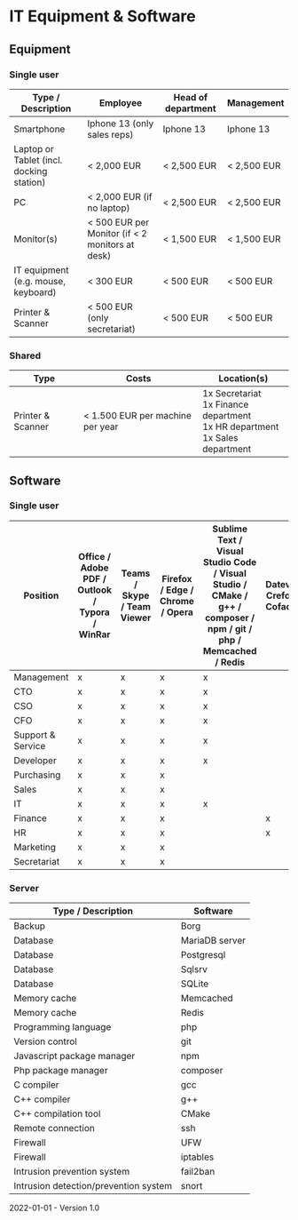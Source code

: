 # IT Equipment & Software

## Equipment

### Single user

| Type / Description          | Employee                                           | Head of department   | Management        |
| ----------------------------------- | ----------------------------------------------- | -------------------- | -------------- |
| Smartphone                          | Iphone 13 (only sales reps)                     | Iphone 13            | Iphone 13      |
| Laptop or Tablet (incl. docking station) | < 2,000 EUR                                     | < 2,500 EUR          | < 2,500 EUR    |
| PC                                  | < 2,000 EUR (if no laptop)                      | < 2,500 EUR          | < 2,500 EUR    |
| Monitor(s)                          | < 500 EUR per Monitor (if < 2 monitors at desk) | < 1,500 EUR          | < 1,500 EUR    |
| IT equipment (e.g. mouse, keyboard) | < 300 EUR                                       | < 500 EUR            | < 500 EUR      |
| Printer & Scanner                   | < 500 EUR (only secretariat)                   | < 500 EUR            | < 500 EUR      |

### Shared

| Type              | Costs                            | Location(s)                                                  |
| ----------------- | -------------------------------- | ------------------------------------------------------------ |
| Printer & Scanner | < 1.500 EUR per machine per year | 1x Secretariat<br />1x Finance department<br />1x HR department<br />1x Sales department |

## Software

### Single user

| Position          | Office / Adobe PDF / Outlook / Typora / WinRar | Teams / Skype / Team Viewer | Firefox / Edge / Chrome / Opera | Sublime Text / Visual Studio Code / Visual Studio / CMake / g++ / composer / npm / git / php / Memcached / Redis | Datev / Crefo / Coface | Adobe Illustrator / Adobe Photoshop | Sanction Monitor |
| ----------------- | ------ | - | ------------------------------- | - | - | - | - |
| Management        | x      | x | x                                | x |   |   |   |
| CTO               | x      | x | x                                | x |   |   |   |
| CSO               | x      | x | x                                | x |   |   |   |
| CFO               | x      | x | x                                | x |   |   |   |
| Support & Service | x      | x | x                                | x |   |   |   |
| Developer         | x      | x | x                                | x |   |   |   |
| Purchasing        | x      | x | x                                |   |   |   | x |
| Sales             | x      | x | x                                |   |   |   | x |
| IT                | x      | x | x                                | x |   |   | x |
| Finance           | x      | x | x                                |   | x |   | x |
| HR                | x      | x | x                                |   | x |   | x |
| Marketing         | x      | x | x                                |   |   | x |   |
| Secretariat | x      | x | x                                |   |   |   | x |

### Server

| Type / Description         | Software       |
| -------------------------- | -------------- |
| Backup                     | Borg           |
| Database                   | MariaDB server |
| Database                   | Postgresql     |
| Database                   | Sqlsrv         |
| Database                   | SQLite         |
| Memory cache               | Memcached      |
| Memory cache               | Redis          |
| Programming language       | php            |
| Version control            | git            |
| Javascript package manager | npm            |
| Php package manager        | composer       |
| C compiler                 | gcc            |
| C++ compiler               | g++            |
| C++ compilation tool       | CMake          |
| Remote connection          | ssh            |
| Firewall                   | UFW            |
| Firewall                   | iptables       |
| Intrusion prevention system | fail2ban            |
| Intrusion detection/prevention system | snort            |

2022-01-01 - Version 1.0
